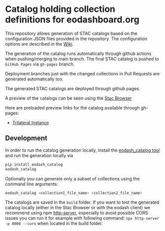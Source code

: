 # Catalog holding collection definitions for eodashboard.org

This repository allows generation of STAC catalogs based on the configuration JSON files provided in the repository.
The configuration options are described in the [Wiki](https://github.com/eodash/eodash_catalog/wiki).

The generation of the catalog runs automatically through github actions when pushing/merging to main branch. The final STAC catalog is pushed to `GitHub Pages` via `gh-pages` branch.

Deployment branches just with the changed collections in Pull Requests are generated automatically too.

The generated STAC catalogs are deployed through github pages.

A preview of the catalogs can be seen using the [Stac Browser](https://radiantearth.github.io/stac-browser/#/)

Here are preloaded preview links for the catalog available through gh-pages:
* [Trilateral Instance](https://radiantearth.github.io/stac-browser/#/external/ESA-eodashboards.github.io/eodashboard-catalog/trilateral/catalog.json)

## Development

In order to run the catalog generation locally, install the [eodash_catalog tool](https://github.com/eodash/eodash_catalog) and run the generation locally via 

```bash
pip install eodash_catalog
eodash_catalog
```
Optionally you can generate only a subset of collections using the command line arguments:

```bash
eodash_catalog <collection1_file_name> <collection2_file_name>
```

The catalogs are saved in the `build` folder. If you want to test the generated catalog locally (either in the Stac Browser or with the eodash client) we recommend using npm [http-server](https://www.npmjs.com/package/http-server), especially to avoid possible CORS issues you can run it for example with following command:
`npx http-server -p 8000 --cors` 
when located in the build folder. 
